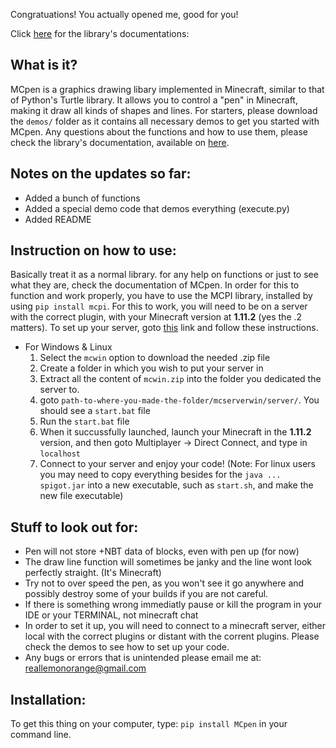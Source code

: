 Congratuations! You actually opened me, good for you!


Click [here](https://docs.google.com/spreadsheets/d/1EaPCtmgFJXqFyS40LDxkDq4oyzprftFgylym-faExAo/edit?usp=sharing) for the library's documentations:

What is it?
---
MCpen is a graphics drawing libary implemented in Minecraft, similar to that of Python's Turtle library.
It allows you to control a "pen" in Minecraft, making it draw all kinds of shapes and lines.
For starters, please download the `demos/` folder as it contains all necessary demos to get you started with MCpen.
Any questions about the functions and how to use them, please check the library's documentation, available on [here](https://docs.google.com/spreadsheets/d/1EaPCtmgFJXqFyS40LDxkDq4oyzprftFgylym-faExAo/edit?usp=sharing).

Notes on the updates so far:
---
  + Added a bunch of functions
  + Added a special demo code that demos everything (execute.py)
  + Added README


Instruction on how to use:
---
Basically treat it as a normal library. for any help on functions or just to see what they are, check the documentation of MCpen.
In order for this to function and work properly, you have to use the MCPI library, installed by using `pip install mcpi`.
For this to work, you will need to be on a server with the correct plugin, with your Minecraft version at **1.11.2** (yes the .2 matters).
To set up your server, goto [this](https://codingmindsacademy.com/mc.html) link and follow these instructions.
  - For Windows & Linux
    1. Select the `mcwin` option to download the needed .zip file
    2. Create a folder in which you wish to put your server in
    3. Extract all the content of `mcwin.zip` into the folder you dedicated the server to.
    4. goto `path-to-where-you-made-the-folder/mcserverwin/server/`. You should see a `start.bat` file
    5. Run the `start.bat` file
    6. When it succussfully launched, launch your Minecraft in the **1.11.2** version, and then goto Multiplayer -> Direct Connect, and type in `localhost`
    7. Connect to your server and enjoy your code!
(Note: For linux users you may need to copy everything besides for the `java ... spigot.jar` into a new executable, such as `start.sh`, and make the new file executable)

Stuff to look out for:
---
  - Pen will not store +NBT data of blocks, even with pen up (for now)
  - The draw line function will sometimes be janky and the line wont look perfectly straight. (It's Minecraft)
  - Try not to over speed the pen, as you won't see it go anywhere and possibly destroy some of your builds if you are not careful.
  - If there is something wrong immediatly pause or kill the program in your IDE or your TERMINAL, not minecraft chat
  - In order to set it up, you will need to connect to a minecraft server, either local with the correct plugins or distant with the corrent plugins. Please check the demos to see how to set up your code.
  - Any bugs or errors that is unintended please email me at: [reallemonorange@gmail.com](reallemonorange@gmail.com)

Installation:
---
To get this thing on your computer, type: `pip install MCpen` in your command line.
